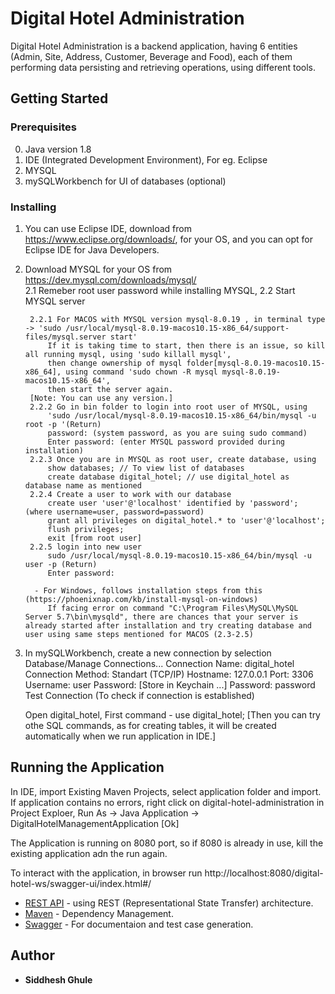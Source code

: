 # Digital Hotel Administration
Digital Hotel Administration is a backend application, having 6 entities (Admin, Site, Address, Customer, Beverage and Food), each of them performing data persisting and retrieving operations, using different tools.


## Getting Started

### Prerequisites
0. Java version 1.8
1. IDE (Integrated Development Environment), For eg. Eclipse
2. MYSQL
3. mySQLWorkbench for UI of databases (optional)

### Installing
1. You can use Eclipse IDE, download from https://www.eclipse.org/downloads/, for your OS, and you can opt for Eclipse IDE for Java Developers.
2. Download MYSQL for your OS from https://dev.mysql.com/downloads/mysql/  
    2.1 Remeber root user password while installing MYSQL,
    2.2 Start MYSQL server

	    2.2.1 For MACOS with MYSQL version mysql-8.0.19 , in terminal type -> 'sudo /usr/local/mysql-8.0.19-macos10.15-x86_64/support-files/mysql.server start'
	        If it is taking time to start, then there is an issue, so kill all running mysql, using 'sudo killall mysql', 
	        then change ownership of mysql folder[mysql-8.0.19-macos10.15-x86_64], using command 'sudo chown -R mysql mysql-8.0.19-macos10.15-x86_64',
            then start the server again.
        [Note: You can use any version.]
        2.2.2 Go in bin folder to login into root user of MYSQL, using
	        'sudo /usr/local/mysql-8.0.19-macos10.15-x86_64/bin/mysql -u root -p '(Return)
            password: (system password, as you are suing sudo command)
            Enter password: (enter MYSQL password provided during installation)
        2.2.3 Once you are in MYSQL as root user, create database, using
	        show databases; // To view list of databases
	        create database digital_hotel; // use digital_hotel as database name as mentioned
        2.2.4 Create a user to work with our database
            create user 'user'@'localhost' identified by 'password';  (where username=user, password=password)
            grant all privileges on digital_hotel.* to 'user'@'localhost';
            flush privileges;
            exit [from root user]
        2.2.5 login into new user
            sudo /usr/local/mysql-8.0.19-macos10.15-x86_64/bin/mysql -u user -p (Return)
	        Enter password:

         - For Windows, follows installation steps from this (https://phoenixnap.com/kb/install-mysql-on-windows)
            If facing error on command "C:\Program Files\MySQL\MySQL Server 5.7\bin\mysqld", there are chances that your server is already started after installation and try creating database and user using same steps mentioned for MACOS (2.3-2.5)
3. In mySQLWorkbench, create a new connection by selection Database/Manage Connections...
    Connection Name: digital_hotel
    Connection Method: Standart (TCP/IP)
    Hostname: 127.0.0.1     Port: 3306
    Username: user
    Password: [Store in Keychain ...]
        Password: password
    Test Connection (To check if connection is established)

    Open digital_hotel,
        First command - use digital_hotel;
        [Then you can try othe SQL commands, as for creating tables, it will be created automatically when we run application in IDE.]
## Running the Application

In IDE, import Existing Maven Projects, select application folder and import.
If application contains no errors, right click on digital-hotel-administration in Project Exploer, Run As -> Java Application -> DigitalHotelManagementApplication [Ok]

The Application is running on 8080 port, so if 8080 is already in use, kill the existing application adn the run again.

To interact with the application, in browser run
http://localhost:8080/digital-hotel-ws/swagger-ui/index.html#/

* [REST API](https://restfulapi.net) - using REST (Representational State Transfer) architecture.
* [Maven](https://maven.apache.org/) - Dependency Management.
* [Swagger](https://swagger.io) - For documentaion and test case generation.

## Author

* **Siddhesh Ghule** 
